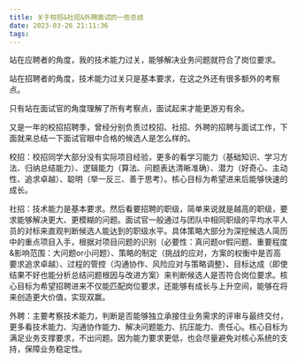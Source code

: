 ```yaml
---
title: 关于校招&社招&外聘面试的一些总结
date: 2023-03-26 21:11:36
tags:
---
```


站在应聘者的角度，我的技术能力过关，能够解决业务问题就符合了岗位要求。

站在招聘者的角度，技术能力过关只是基本要求，在这之外还有很多额外的考察点。

只有站在面试官的角度理解了所有考察点，面试起来才能更游刃有余。

又是一年的校招招聘季，曾经分别负责过校招、社招、外聘的招聘与面试工作，下面就来总结一下面试官眼中合格的候选人是怎么样的。

校招：校招同学大部分没有实际项目经验，更多的看学习能力（基础知识、学习方法、归纳总结能力）、逻辑能力（算法、问题表达清晰准确）、潜力（好奇心、主动性、追求卓越）、聪明（举一反三、善于思考）。核心目标为希望进来后能够快速的成长。

社招：技术能力是基本要求。然后看要招聘的职级，简单来说就是越高的职级，要求能够解决更大、更模糊的问题。面试官一般通过与团队中相同职级的平均水平人员的对标来直观判断候选人能达到的职级水平。具体策略大部分为深挖候选人简历中的重点项目入手，根据对项目问题的识别（必要性：真问题or假问题、重要程度&影响范围：大问题or小问题）、策略的制定（挑战的应对，方案的权衡中是否高要求追求卓越）、过程的管控（沟通协作、风险应对与策略调整）、目标达成（即使结果不好也能分析总结问题根因与改进方案）来判断候选人是否符合岗位要求。核心目标为希望招聘进来不仅能匹配岗位要求，还能够有成长与上升空间，能够在将来创造更大价值，实现双赢。

外聘：主要考察技术能力，判断是否能够独立承接住业务需求的评审与最终交付，更多看技术能力、沟通协作能力、解决问题能力、抗压能力、责任心。核心目标为满足业务支撑要求，不出问题。因为能力要求更低，也会尽量避免对核心系统的支持，保障业务稳定性。
